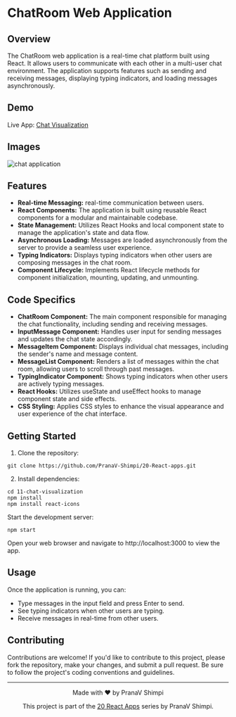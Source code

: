 # ChatRoom Web Application

## Overview
The ChatRoom web application is a real-time chat platform built using React. It allows users to communicate with each other in a multi-user chat environment. The application supports features such as sending and receiving messages, displaying typing indicators, and loading messages asynchronously.

## Demo
Live App: [Chat Visualization](https://chat-visualization.netlify.app/)

## Images
![chat application](https://github.com/PranaV-Shimpi/20-React-apps/assets/40532644/fbafeb29-68a1-4815-807b-0d41b3d7a04a)


## Features
- **Real-time Messaging:** real-time communication between users.
- **React Components:** The application is built using reusable React components for a modular and maintainable codebase.
- **State Management:** Utilizes React Hooks and local component state to manage the application's state and data flow.
- **Asynchronous Loading:** Messages are loaded asynchronously from the server to provide a seamless user experience.
- **Typing Indicators:** Displays typing indicators when other users are composing messages in the chat room.
- **Component Lifecycle:** Implements React lifecycle methods for component initialization, mounting, updating, and unmounting.

## Code Specifics 
- **ChatRoom Component:** The main component responsible for managing the chat functionality, including sending and receiving messages.
- **InputMessage Component:** Handles user input for sending messages and updates the chat state accordingly.
- **MessageItem Component:** Displays individual chat messages, including the sender's name and message content.
- **MessageList Component:** Renders a list of messages within the chat room, allowing users to scroll through past messages.
- **TypingIndicator Component:** Shows typing indicators when other users are actively typing messages.
- **React Hooks:** Utilizes useState and useEffect hooks to manage component state and side effects.
- **CSS Styling:** Applies CSS styles to enhance the visual appearance and user experience of the chat interface.


## Getting Started
1. Clone the repository:

```
git clone https://github.com/PranaV-Shimpi/20-React-apps.git
```
2. Install dependencies:

```
cd 11-chat-visualization
npm install 
npm install react-icons
```

Start the development server:
```
npm start
```
Open your web browser and navigate to http://localhost:3000 to view the app.

## Usage
Once the application is running, you can:
- Type messages in the input field and press Enter to send.
- See typing indicators when other users are typing.
- Receive messages in real-time from other users.

## Contributing
Contributions are welcome! If you'd like to contribute to this project, please fork the repository, make your changes, and submit a pull request. Be sure to follow the project's coding conventions and guidelines.

---
<p align="center">
 Made with ❤️ by  PranaV Shimpi
</p>


<p align="center" >This project is part of the <a href="https://github.com/PranaV-Shimpi/20-React-apps" target="_blank">20 React Apps</a> series by PranaV Shimpi.</p>